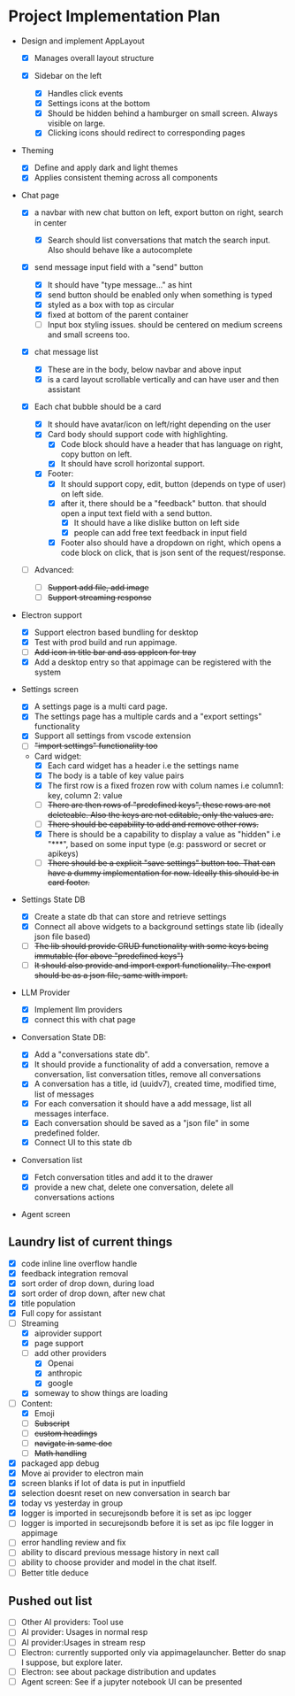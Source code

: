 # Project Implementation Plan

- Design and implement AppLayout

  - [x] Manages overall layout structure

  - [x] Sidebar on the left

    - [x] Handles click events
    - [x] Settings icons at the bottom
    - [x] Should be hidden behind a hamburger on small screen. Always visible on large.
    - [x] Clicking icons should redirect to corresponding pages

- Theming

  - [x] Define and apply dark and light themes
  - [x] Applies consistent theming across all components

- Chat page

  - [x] a navbar with new chat button on left, export button on right, search in center

    - [x] Search should list conversations that match the search input. Also should behave like a autocomplete

  - [x] send message input field with a "send" button

    - [x] It should have "type message..." as hint
    - [x] send button should be enabled only when something is typed
    - [x] styled as a box with top as circular
    - [x] fixed at bottom of the parent container
    - [ ] Input box styling issues. should be centered on medium screens and small screens too.

  - [x] chat message list

    - [x] These are in the body, below navbar and above input
    - [x] is a card layout scrollable vertically and can have user and then assistant

  - [x] Each chat bubble should be a card

    - [x] It should have avatar/icon on left/right depending on the user
    - [x] Card body should support code with highlighting.
      - [x] Code block should have a header that has language on right, copy button on left.
      - [x] It should have scroll horizontal support.
    - [x] Footer:
      - [x] It should support copy, edit, button (depends on type of user) on left side.
      - [x] after it, there should be a "feedback" button. that should open a input text field with a send button.
        - [x] It should have a like dislike button on left side
        - [x] people can add free text feedback in input field
      - [x] Footer also should have a dropdown on right, which opens a code block on click, that is json sent of the request/response.

  - [ ] Advanced:
    - [ ] ~~Support add file, add image~~
    - [ ] ~~Support streaming response~~

- Electron support

  - [x] Support electron based bundling for desktop
  - [x] Test with prod build and run appimage.
  - [ ] ~~Add icon in title bar and ass appIcon for tray~~
  - [x] Add a desktop entry so that appimage can be registered with the system

- Settings screen

  - [x] A settings page is a multi card page.
  - [x] The settings page has a multiple cards and a "export settings" functionality
  - [x] Support all settings from vscode extension
  - [ ] ~~"import settings" functionality too~~
  - Card widget:
    - [x] Each card widget has a header i.e the settings name
    - [x] The body is a table of key value pairs
    - [x] The first row is a fixed frozen row with colum names i.e column1: key, column 2: value
    - [ ] ~~There are then rows of "predefined keys", these rows are not deleteable. Also the keys are not editable, only the values are.~~
    - [ ] ~~There should be capability to add and remove other rows.~~
    - [x] There is should be a capability to display a value as "hidden" i.e "\*\*\*", based on some input type (e.g: password or secret or apikeys)
    - [ ] ~~There should be a explicit "save settings" button too. That can have a dummy implementation for now. Ideally this should be in card footer.~~

- Settings State DB

  - [x] Create a state db that can store and retrieve settings
  - [x] Connect all above widgets to a background settings state lib (ideally json file based)
  - [ ] ~~The lib should provide CRUD functionality with some keys being immutable (for above "predefined keys")~~
  - [ ] ~~It should also provide and import export functionality. The export should be as a json file, same with import.~~

- LLM Provider

  - [x] Implement llm providers
  - [x] connect this with chat page

- Conversation State DB:

  - [x] Add a "conversations state db".
  - [x] It should provide a functionality of add a conversation, remove a conversation, list conversation titles, remove all conversations
  - [x] A conversation has a title, id (uuidv7), created time, modified time, list of messages
  - [x] For each conversation it should have a add message, list all messages interface.
  - [x] Each conversation should be saved as a "json file" in some predefined folder.
  - [x] Connect UI to this state db

- Conversation list

  - [x] Fetch conversation titles and add it to the drawer
  - [x] provide a new chat, delete one conversation, delete all conversations actions

- Agent screen

## Laundry list of current things

- [x] code inline line overflow handle
- [x] feedback integration removal
- [x] sort order of drop down, during load
- [x] sort order of drop down, after new chat
- [x] title population
- [x] Full copy for assistant
- [ ] Streaming
  - [x] aiprovider support
  - [x] page support
  - [ ] add other providers
    - [x] Openai
    - [x] anthropic
    - [x] google
  - [x] someway to show things are loading
- [ ] Content:
  - [x] Emoji
  - [ ] ~~Subscript~~
  - [ ] ~~custom headings~~
  - [ ] ~~navigate in same doc~~
  - [ ] ~~Math handling~~
- [x] packaged app debug
- [x] Move ai provider to electron main
- [x] screen blanks if lot of data is put in inputfield
- [x] selection doesnt reset on new conversation in search bar
- [x] today vs yesterday in group
- [x] logger is imported in securejsondb before it is set as ipc logger
- [ ] logger is imported in securejsondb before it is set as ipc file logger in appimage
- [ ] error handling review and fix
- [ ] ability to discard previous message history in next call
- [ ] ability to choose provider and model in the chat itself.
- [ ] Better title deduce

## Pushed out list

- [ ] Other AI providers: Tool use
- [ ] AI provider: Usages in normal resp
- [ ] AI provider:Usages in stream resp
- [ ] Electron: currently supported only via appimagelauncher. Better do snap I suppose, but explore later.
- [ ] Electron: see about package distribution and updates
- [ ] Agent screen: See if a jupyter notebook UI can be presented
